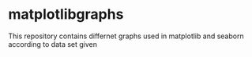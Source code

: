 # matplotlibgraphs
This repository contains differnet graphs used in matplotlib and seaborn according to data set given
